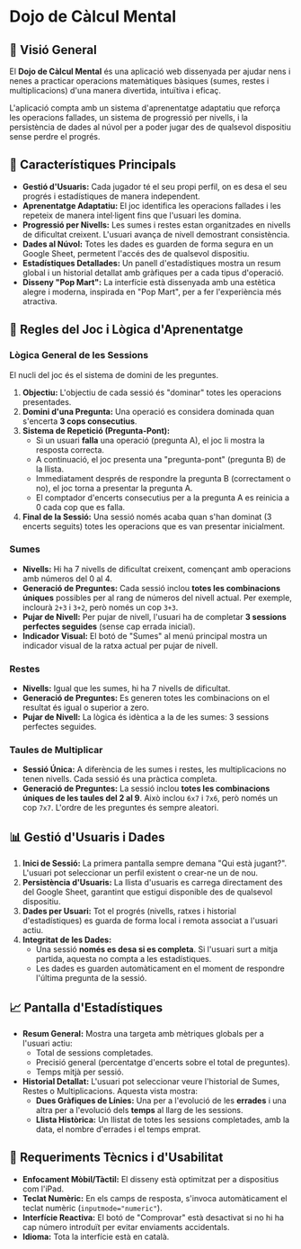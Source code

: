 # Dojo de Càlcul Mental

## 🌟 Visió General

El **Dojo de Càlcul Mental** és una aplicació web dissenyada per ajudar nens i nenes a practicar operacions matemàtiques bàsiques (sumes, restes i multiplicacions) d'una manera divertida, intuïtiva i eficaç.

L'aplicació compta amb un sistema d'aprenentatge adaptatiu que reforça les operacions fallades, un sistema de progressió per nivells, i la persistència de dades al núvol per a poder jugar des de qualsevol dispositiu sense perdre el progrés.

## 🚀 Característiques Principals

*   **Gestió d'Usuaris:** Cada jugador té el seu propi perfil, on es desa el seu progrés i estadístiques de manera independent.
*   **Aprenentatge Adaptatiu:** El joc identifica les operacions fallades i les repeteix de manera intel·ligent fins que l'usuari les domina.
*   **Progressió per Nivells:** Les sumes i restes estan organitzades en nivells de dificultat creixent. L'usuari avança de nivell demostrant consistència.
*   **Dades al Núvol:** Totes les dades es guarden de forma segura en un Google Sheet, permetent l'accés des de qualsevol dispositiu.
*   **Estadístiques Detallades:** Un panell d'estadístiques mostra un resum global i un historial detallat amb gràfiques per a cada tipus d'operació.
*   **Disseny "Pop Mart":** La interfície està dissenyada amb una estètica alegre i moderna, inspirada en "Pop Mart", per a fer l'experiència més atractiva.

## 🧠 Regles del Joc i Lògica d'Aprenentatge

### Lògica General de les Sessions

El nucli del joc és el sistema de domini de les preguntes.

1.  **Objectiu:** L'objectiu de cada sessió és "dominar" totes les operacions presentades.
2.  **Domini d'una Pregunta:** Una operació es considera dominada quan s'encerta **3 cops consecutius**.
3.  **Sistema de Repetició (Pregunta-Pont):**
    *   Si un usuari **falla** una operació (pregunta A), el joc li mostra la resposta correcta.
    *   A continuació, el joc presenta una "pregunta-pont" (pregunta B) de la llista.
    *   Immediatament després de respondre la pregunta B (correctament o no), el joc torna a presentar la pregunta A.
    *   El comptador d'encerts consecutius per a la pregunta A es reinicia a 0 cada cop que es falla.
4.  **Final de la Sessió:** Una sessió només acaba quan s'han dominat (3 encerts seguits) totes les operacions que es van presentar inicialment.

### Sumes

*   **Nivells:** Hi ha 7 nivells de dificultat creixent, començant amb operacions amb números del 0 al 4.
*   **Generació de Preguntes:** Cada sessió inclou **totes les combinacions úniques** possibles per al rang de números del nivell actual. Per exemple, inclourà `2+3` i `3+2`, però només un cop `3+3`.
*   **Pujar de Nivell:** Per pujar de nivell, l'usuari ha de completar **3 sessions perfectes seguides** (sense cap errada inicial).
*   **Indicador Visual:** El botó de "Sumes" al menú principal mostra un indicador visual de la ratxa actual per pujar de nivell.

### Restes

*   **Nivells:** Igual que les sumes, hi ha 7 nivells de dificultat.
*   **Generació de Preguntes:** Es generen totes les combinacions on el resultat és igual o superior a zero.
*   **Pujar de Nivell:** La lògica és idèntica a la de les sumes: 3 sessions perfectes seguides.

### Taules de Multiplicar

*   **Sessió Única:** A diferència de les sumes i restes, les multiplicacions no tenen nivells. Cada sessió és una pràctica completa.
*   **Generació de Preguntes:** La sessió inclou **totes les combinacions úniques de les taules del 2 al 9**. Això inclou `6x7` i `7x6`, però només un cop `7x7`. L'ordre de les preguntes és sempre aleatori.

## 📊 Gestió d'Usuaris i Dades

1.  **Inici de Sessió:** La primera pantalla sempre demana "Qui està jugant?". L'usuari pot seleccionar un perfil existent o crear-ne un de nou.
2.  **Persistència d'Usuaris:** La llista d'usuaris es carrega directament des del Google Sheet, garantint que estigui disponible des de qualsevol dispositiu.
3.  **Dades per Usuari:** Tot el progrés (nivells, ratxes i historial d'estadístiques) es guarda de forma local i remota associat a l'usuari actiu.
4.  **Integritat de les Dades:**
    *   Una sessió **només es desa si es completa**. Si l'usuari surt a mitja partida, aquesta no compta a les estadístiques.
    *   Les dades es guarden automàticament en el moment de respondre l'última pregunta de la sessió.

## 📈 Pantalla d'Estadístiques

*   **Resum General:** Mostra una targeta amb mètriques globals per a l'usuari actiu:
    *   Total de sessions completades.
    *   Precisió general (percentatge d'encerts sobre el total de preguntes).
    *   Temps mitjà per sessió.
*   **Historial Detallat:** L'usuari pot seleccionar veure l'historial de Sumes, Restes o Multiplicacions. Aquesta vista mostra:
    *   **Dues Gràfiques de Línies:** Una per a l'evolució de les **errades** i una altra per a l'evolució dels **temps** al llarg de les sessions.
    *   **Llista Històrica:** Un llistat de totes les sessions completades, amb la data, el nombre d'errades i el temps emprat.

## 📱 Requeriments Tècnics i d'Usabilitat

*   **Enfocament Mòbil/Tàctil:** El disseny està optimitzat per a dispositius com l'iPad.
*   **Teclat Numèric:** En els camps de resposta, s'invoca automàticament el teclat numèric (`inputmode="numeric"`).
*   **Interfície Reactiva:** El botó de "Comprovar" està desactivat si no hi ha cap número introduït per evitar enviaments accidentals.
*   **Idioma:** Tota la interfície està en català.
